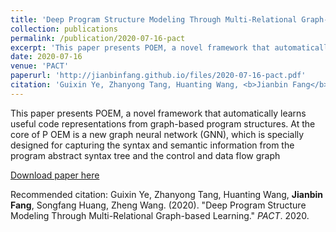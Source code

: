 ```yaml
---
title: 'Deep Program Structure Modeling Through Multi-Relational Graph-based Learning'
collection: publications
permalink: /publication/2020-07-16-pact
excerpt: 'This paper presents POEM, a novel framework that automatically learns useful code representations from graph-based program structures. At the core of P OEM is a new graph neural network (GNN), which is specially designed for capturing the syntax and semantic information from the program abstract syntax tree and the control and data flow graph.'
date: 2020-07-16
venue: 'PACT'
paperurl: 'http://jianbinfang.github.io/files/2020-07-16-pact.pdf'
citation: 'Guixin Ye, Zhanyong Tang, Huanting Wang, <b>Jianbin Fang</b>, Songfang Huang, Zheng Wang. &quot;Deep Program Structure Modeling Through Multi-Relational Graph-based Learning.&quot; <i>PACT</i>. 2020.'
---
```

This paper presents POEM, a novel framework that automatically learns useful code representations from graph-based program structures. At the core of P OEM is a new graph neural network (GNN), which is specially designed for capturing the syntax and semantic information from the program abstract syntax tree and the control and data flow graph

[Download paper here](http://jianbinfang.github.io/files/2020-07-16-pact.pdf)

Recommended citation: Guixin Ye, Zhanyong Tang, Huanting Wang, <b>Jianbin Fang</b>, Songfang Huang, Zheng Wang. (2020). "Deep Program Structure Modeling Through Multi-Relational Graph-based Learning." <i>PACT</i>. 2020. 
